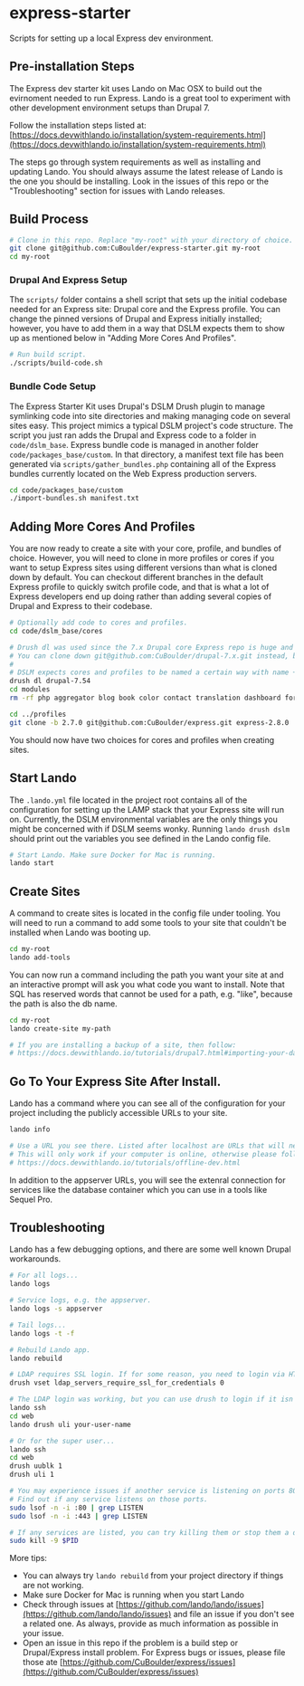 # express-starter
Scripts for setting up a local Express dev environment.

## Pre-installation Steps
The Express dev starter kit uses Lando on Mac OSX to build out the evirnoment needed to run Express. Lando is a great tool to experiment with other development environment setups than Drupal 7. 

Follow the installation steps listed at: [https://docs.devwithlando.io/installation/system-requirements.html](https://docs.devwithlando.io/installation/system-requirements.html)

The steps go through system requirements as well as installing and updating Lando. You should always assume the latest release of Lando is the one you should be installing. Look in the issues of this repo or the "Troubleshooting" section for issues with Lando releases. 

## Build Process

```bash
# Clone in this repo. Replace "my-root" with your directory of choice. 
git clone git@github.com:CuBoulder/express-starter.git my-root
cd my-root
```

### Drupal And Express Setup 

The `scripts/` folder contains a shell script that sets up the initial codebase needed for an Express site: Drupal core and the Express profile. You can change the pinned versions of Drupal and Express initially installed; however, you have to add them in a way that DSLM expects them to show up as mentioned below in "Adding More Cores And Profiles". 

```bash
# Run build script. 
./scripts/build-code.sh
```
### Bundle Code Setup

The Express Starter Kit uses Drupal's DSLM Drush plugin to manage symlinking code into site directories and making managing code on several sites easy. This project mimics a typical DSLM project's code structure. The script you just ran adds the Drupal and Express code to a folder in `code/dslm_base`. Express bundle code is managed in another folder `code/packages_base/custom`. In that directory, a manifest text file has been generated via `scripts/gather_bundles.php` containing all of the Express bundles currently located on the Web Express production servers.

```bash
cd code/packages_base/custom
./import-bundles.sh manifest.txt
```

## Adding More Cores And Profiles

You are now ready to create a site with your core, profile, and bundles of choice. However, you will need to clone in more profiles or cores if you want to setup Express sites using different versions than what is cloned down by default. You can checkout different branches in the default Express profile to quickly switch profile code, and that is what a lot of Express developers end up doing rather than adding several copies of Drupal and Express to their codebase. 

```bash
# Optionally add code to cores and profiles. 
cd code/dslm_base/cores

# Drush dl was used since the 7.x Drupal core Express repo is huge and takes awhile to download.
# You can clone down git@github.com:CuBoulder/drupal-7.x.git instead, but this example shows the hardening process.
#
# DSLM expects cores and profiles to be named a certain way with name + version, e.g. drupal-7.56 or express-2.8.0.
drush dl drupal-7.54
cd modules
rm -rf php aggregator blog book color contact translation dashboard forum locale openid overlay poll rdf search statistics toolbar tracker trigger

cd ../profiles
git clone -b 2.7.0 git@github.com:CuBoulder/express.git express-2.8.0
```

You should now have two choices for cores and profiles when creating sites. 

## Start Lando

The `.lando.yml` file located in the project root contains all of the configuration for setting up the LAMP stack that your Express site will run on. Currently, the DSLM environmental variables are the only things you might be concerned with if DSLM seems wonky. Running `lando drush dslm` should print out the variables you see defined in the Lando config file. 

```bash
# Start Lando. Make sure Docker for Mac is running.
lando start
```
## Create Sites

A command to create sites is located in the config file under tooling. You will need to run a command to add some tools to your site that couldn't be installed when Lando was booting up. 

```bash
cd my-root
lando add-tools
```

You can now run a command including the path you want your site at and an interactive prompt will ask you what code you want to install. Note that SQL has reserved words that cannot be used for a path, e.g. "like", because the path is also the db name.

```bash
cd my-root
lando create-site my-path

# If you are installing a backup of a site, then follow: 
# https://docs.devwithlando.io/tutorials/drupal7.html#importing-your-database 
```

## Go To Your Express Site After Install.

Lando has a command where you can see all of the configuration for your project including the publicly accessible URLs to your site. 

```bash
lando info

# Use a URL you see there. Listed after localhost are URLs that will never change. 
# This will only work if your computer is online, otherwise please follow: 
# https://docs.devwithlando.io/tutorials/offline-dev.html
```

In addition to the appserver URLs, you will see the extenral connection for services like the database container which you can use in a tools like Sequel Pro. 

## Troubleshooting

Lando has a few debugging options, and there are some well known Drupal workarounds. 

```bash
# For all logs...
lando logs

# Service logs, e.g. the appserver.
lando logs -s appserver

# Tail logs...
lando logs -t -f

# Rebuild Lando app.
lando rebuild

# LDAP requires SSL login. If for some reason, you need to login via HTTP...
drush vset ldap_servers_require_ssl_for_credentials 0

# The LDAP login was working, but you can use drush to login if it isn't. 
lando ssh
cd web
lando drush uli your-user-name

# Or for the super user...
lando ssh
cd web
drush uublk 1
drush uli 1

# You may experience issues if another service is listening on ports 80 and 443.
# Find out if any service listens on those ports. 
sudo lsof -n -i :80 | grep LISTEN
sudo lsof -n -i :443 | grep LISTEN

# If any services are listed, you can try killing them or stop them a different way. 
sudo kill -9 $PID
```

More tips:

- You can always try `lando rebuild` from your project directory if things are not working.
- Make sure Docker for Mac is running when you start Lando
- Check through issues at [https://github.com/lando/lando/issues](https://github.com/lando/lando/issues) and file an issue if you don't see a related one. As always, provide as much information as possible in your issue.
- Open an issue in this repo if the problem is a build step or Drupal/Express install problem. For Express bugs or issues, please file those ate [https://github.com/CuBoulder/express/issues](https://github.com/CuBoulder/express/issues)

